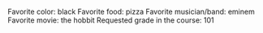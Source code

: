 Favorite color: black
Favorite food: pizza
Favorite musician/band: eminem
Favorite movie: the hobbit
Requested grade in the course: 101
